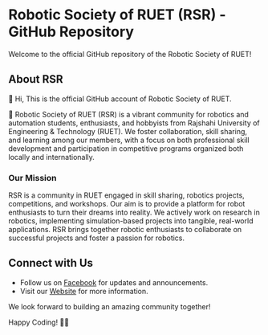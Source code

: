 # Robotic Society of RUET (RSR) - GitHub Repository

Welcome to the official GitHub repository of the Robotic Society of RUET!


## About RSR

👋 Hi, This is the official GitHub account of Robotic Society of RUET.

👀 Robotic Society of RUET (RSR) is a vibrant community for robotics and automation students, enthusiasts, and hobbyists from Rajshahi University of Engineering & Technology (RUET). We foster collaboration, skill sharing, and learning among our members, with a focus on both professional skill development and participation in competitive programs organized both locally and internationally.

### Our Mission

RSR is a community in RUET engaged in skill sharing, robotics projects, competitions, and workshops. Our aim is to provide a platform for robot enthusiasts to turn their dreams into reality. We actively work on research in robotics, implementing simulation-based projects into tangible, real-world applications. RSR brings together robotic enthusiasts to collaborate on successful projects and foster a passion for robotics.

## Connect with Us


- Follow us on [Facebook](https://www.facebook.com/groups/311111372414620) for updates and announcements.
- Visit our [Website](https://ruet-rsr.org/) for more information.

We look forward to building an amazing community together!

Happy Coding! 🤖✨
